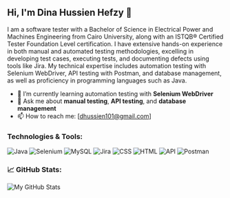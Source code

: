 ## Hi, I'm Dina Hussien Hefzy 👋
I am a software tester with a Bachelor of Science in Electrical Power and Machines Engineering from Cairo University, along with an ISTQB® Certified Tester Foundation Level certification. I have extensive hands-on experience in both manual and automated testing methodologies, excelling in developing test cases, executing tests, and documenting defects using tools like Jira. My technical expertise includes automation testing with Selenium WebDriver, API testing with Postman, and database management, as well as proficiency in programming languages such as Java.

- 🌱 I’m currently learning automation testing with **Selenium WebDriver**
- 💬 Ask me about **manual testing**, **API testing**, and **database management**
- 📫 How to reach me: [dhussien101@gmail.com]

### Technologies & Tools:
![Java](https://img.shields.io/badge/-Java-007396?style=flat-square&logo=java&logoColor=white)
![Selenium](https://img.shields.io/badge/-Selenium-43B02A?style=flat-square&logo=selenium&logoColor=white)
![MySQL](https://img.shields.io/badge/-MySQL-4479A1?style=flat-square&logo=mysql&logoColor=white)
![Jira](https://img.shields.io/badge/-Jira-0052CC?style=flat-square&logo=jira&logoColor=white)
![CSS](https://img.shields.io/badge/-CSS-1572B6?style=flat-square&logo=css3&logoColor=white)
![HTML](https://img.shields.io/badge/-HTML-E34F26?style=flat-square&logo=html5&logoColor=white)
![API](https://img.shields.io/badge/-API-009688?style=flat-square&logo=fastapi&logoColor=white)
![Postman](https://img.shields.io/badge/-Postman-FF6C37?style=flat-square&logo=postman&logoColor=white)


### 📈 GitHub Stats:
![My GitHub Stats](https://github-readme-stats.vercel.app/api?username=Dina&show_icons=true&theme=radical)


